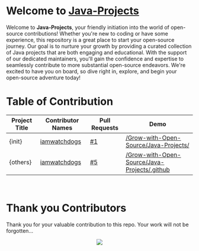 # Welcome to [Java-Projects](https://github.com/Grow-with-Open-Source/Java-Projects/ "visit original repo")

Welcome to **Java-Projects**, your friendly initiation into the world of open-source contributions! Whether you're new to coding or have some experience, this repository is a great place to start your open-source journey. Our goal is to nurture your growth by providing a curated collection of Java projects that are both engaging and educational. With the support of our dedicated maintainers, you'll gain the confidence and expertise to seamlessly contribute to more substantial open-source endeavors. We're excited to have you on board, so dive right in, explore, and begin your open-source adventure today!

# Table of Contribution

<div align="center">

<!-- TABLE BEGINS -->
| Project Title | Contributor Names | Pull Requests | Demo |
| --- | --- | --- | --- |
| {init} | [iamwatchdogs](https://github.com/iamwatchdogs "goto iamwatchdogs profile") | [#1](https://github.com/Grow-with-Open-Source/Java-Projects/pull/1 "visit pr \#1") | [/Grow-with-Open-Source/Java-Projects/](https://github.com/Grow-with-Open-Source/Java-Projects "view the result of {init}") |
| {others} | [iamwatchdogs](https://github.com/iamwatchdogs "goto iamwatchdogs profile") | [#5](https://github.com/Grow-with-Open-Source/Java-Projects/pull/5 "visit pr \#5") | [/Grow-with-Open-Source/Java-Projects/.github](https://github.com/Grow-with-Open-Source/Java-Projects/tree/main/.github "view the result of {others}") |
<!-- TABLE ENDS -->

</div>
<br>

# Thank you Contributors

Thank you for your valuable contribution to this repo. Your work will not be forgotten...

<div align="center">
  <a href = "https://github.com/Grow-with-Open-Source/Java-Projects/graphs/contributors">
    <img src = "https://contrib.rocks/image?repo=Grow-with-Open-Source/Java-Projects"/>
  </a>
</div>
